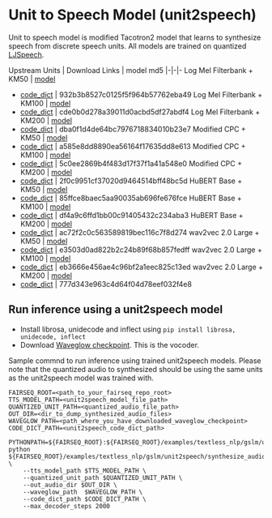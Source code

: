 # Unit to Speech Model (unit2speech)

Unit to speech model is modified Tacotron2 model that learns to synthesize speech from discrete speech units. All models
are trained on quantized [LJSpeech](https://keithito.com/LJ-Speech-Dataset/).

Upstream Units | Download Links | model md5 |-|-|- Log Mel Filterbank + KM50
| [model](https://dl.fbaipublicfiles.com/textless_nlp/gslm/logmel/tts_km50/tts_checkpoint_best.pt)

- [code_dict](https://dl.fbaipublicfiles.com/textless_nlp/gslm/logmel/tts_km50/code_dict) |
  932b3b8527c0125f5f964b57762eba49 Log Mel Filterbank + KM100
  | [model](https://dl.fbaipublicfiles.com/textless_nlp/gslm/logmel/tts_km100/tts_checkpoint_best.pt)
- [code_dict](https://dl.fbaipublicfiles.com/textless_nlp/gslm/logmel/tts_km100/code_dict) |
  cde0b0d278a39011d0acbd5df27abdf4 Log Mel Filterbank + KM200
  | [model](https://dl.fbaipublicfiles.com/textless_nlp/gslm/logmel/tts_km200/tts_checkpoint_best.pt)
- [code_dict](https://dl.fbaipublicfiles.com/textless_nlp/gslm/logmel/tts_km200/code_dict) |
  dba0f1d4de64bc7976718834010b23e7 Modified CPC + KM50
  | [model](https://dl.fbaipublicfiles.com/textless_nlp/gslm/cpc/tts_km50/tts_checkpoint_best.pt)
- [code_dict](https://dl.fbaipublicfiles.com/textless_nlp/gslm/cpc/tts_km50/code_dict) |
  a585e8dd8890ea56164f17635dd8e613 Modified CPC + KM100
  | [model](https://dl.fbaipublicfiles.com/textless_nlp/gslm/cpc/tts_km100/tts_checkpoint_best.pt)
- [code_dict](https://dl.fbaipublicfiles.com/textless_nlp/gslm/cpc/tts_km100/code_dict) |
  5c0ee2869b4f483d17f37f1a41a548e0 Modified CPC + KM200
  | [model](https://dl.fbaipublicfiles.com/textless_nlp/gslm/cpc/tts_km200/tts_checkpoint_best.pt)
- [code_dict](https://dl.fbaipublicfiles.com/textless_nlp/gslm/cpc/tts_km200/code_dict) |
  2f0c9951cf37020d9464514bff48bc5d HuBERT Base + KM50
  | [model](https://dl.fbaipublicfiles.com/textless_nlp/gslm/hubert/tts_km50/tts_checkpoint_best.pt)
- [code_dict](https://dl.fbaipublicfiles.com/textless_nlp/gslm/hubert/tts_km50/code_dict) |
  85ffce8baec5aa90035ab696fe676fce HuBERT Base + KM100
  | [model](https://dl.fbaipublicfiles.com/textless_nlp/gslm/hubert/tts_km100/tts_checkpoint_best.pt)
- [code_dict](https://dl.fbaipublicfiles.com/textless_nlp/gslm/hubert/tts_km100/code_dict) |
  df4a9c6ffd1bb00c91405432c234aba3 HuBERT Base + KM200
  | [model](https://dl.fbaipublicfiles.com/textless_nlp/gslm/hubert/tts_km200/tts_checkpoint_best.pt)
- [code_dict](https://dl.fbaipublicfiles.com/textless_nlp/gslm/hubert/tts_km200/code_dict) |
  ac72f2c0c563589819bec116c7f8d274 wav2vec 2.0 Large + KM50
  | [model](https://dl.fbaipublicfiles.com/textless_nlp/gslm/w2v2/tts_km50/tts_checkpoint_best.pt)
- [code_dict](https://dl.fbaipublicfiles.com/textless_nlp/gslm/w2v2/tts_km50/code_dict) |
  e3503d0ad822b2c24b89f68b857fedff wav2vec 2.0 Large + KM100
  | [model](https://dl.fbaipublicfiles.com/textless_nlp/gslm/w2v2/tts_km100/tts_checkpoint_best.pt)
- [code_dict](https://dl.fbaipublicfiles.com/textless_nlp/gslm/w2v2/tts_km100/code_dict) |
  eb3666e456ae4c96bf2a1eec825c13ed wav2vec 2.0 Large + KM200
  | [model](https://dl.fbaipublicfiles.com/textless_nlp/gslm/w2v2/tts_km200/tts_checkpoint_best.pt)
- [code_dict](https://dl.fbaipublicfiles.com/textless_nlp/gslm/w2v2/tts_km200/code_dict) |
  777d343e963c4d64f04d78eef032f4e8

## Run inference using a unit2speech model

* Install librosa, unidecode and inflect using `pip install librosa, unidecode, inflect`
* Download [Waveglow checkpoint](https://dl.fbaipublicfiles.com/textless_nlp/gslm/waveglow_256channels_new.pt). This is
  the vocoder.

Sample commnd to run inference using trained unit2speech models. Please note that the quantized audio to synthesized
should be using the same units as the unit2speech model was trained with.

```
FAIRSEQ_ROOT=<path_to_your_fairseq_repo_root>
TTS_MODEL_PATH=<unit2speech_model_file_path>
QUANTIZED_UNIT_PATH=<quantized_audio_file_path>
OUT_DIR=<dir_to_dump_synthesized_audio_files>
WAVEGLOW_PATH=<path_where_you_have_downloaded_waveglow_checkpoint>
CODE_DICT_PATH=<unit2speech_code_dict_path>

PYTHONPATH=${FAIRSEQ_ROOT}:${FAIRSEQ_ROOT}/examples/textless_nlp/gslm/unit2speech python ${FAIRSEQ_ROOT}/examples/textless_nlp/gslm/unit2speech/synthesize_audio_from_units.py \
    --tts_model_path $TTS_MODEL_PATH \
    --quantized_unit_path $QUANTIZED_UNIT_PATH \
    --out_audio_dir $OUT_DIR \
    --waveglow_path  $WAVEGLOW_PATH \
    --code_dict_path $CODE_DICT_PATH \
    --max_decoder_steps 2000
```
